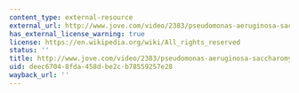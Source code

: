 ```yaml
---
content_type: external-resource
external_url: http://www.jove.com/video/2383/pseudomonas-aeruginosa-saccharomyces-cerevisiae-biofilm-flow
has_external_license_warning: true
license: https://en.wikipedia.org/wiki/All_rights_reserved
status: ''
title: http://www.jove.com/video/2383/pseudomonas-aeruginosa-saccharomyces-cerevisiae-biofilm-flow
uid: deec6704-8fda-458d-be2c-b78559257e28
wayback_url: ''
---
```

